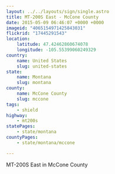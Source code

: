 ```yaml
---
layout: ../../layouts/sign/single.astro
title: MT-200S East - McCone County
date: 2015-05-09 06:46:07 +0000 +0000
imageid: "4065154971425843031"
flickrid: "17445291543"
location:
    latitude: 47.42462860674078
    longitude: -105.55399060249329
country:
    name: United States
    slug: united-states
state:
    name: Montana
    slug: montana
county:
    name: McCone County
    slug: mccone
tags:
    - shield
highway:
    - mt200s
statePages:
    - state/montana
countyPages:
    - state/montana/mccone

---
```

MT-200S East in McCone County
